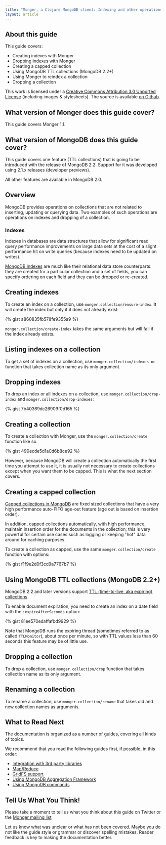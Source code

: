 ```yaml
---
title: "Monger, a Clojure MongoDB client: Indexing and other operations on collections | MongoDB library for Clojure"
layout: article
---
```


## About this guide

This guide covers:

 * Creating indexes with Monger
 * Dropping indexes with Monger
 * Creating a capped collection
 * Using MongoDB TTL collections (MongoDB 2.2+)
 * Using Monger to reindex a collection
 * Dropping a collection


This work is licensed under a <a rel="license" href="http://creativecommons.org/licenses/by/3.0/">Creative Commons Attribution 3.0 Unported License</a> (including images & stylesheets). The source is available [on Github](https://github.com/clojurewerkz/monger.docs).


## What version of Monger does this guide cover?

This guide covers Monger 1.1.

## What version of MongoDB does this guide cover?

This guide covers one feature (TTL collections) that is going to be introduced with the release of MongoDB 2.2. Support for it was developed using
2.1.x releases (developer previews).

All other features are available in MongoDB 2.0.


## Overview

MongoDB provides operations on collections that are not related to inserting, updating or querying data. Two examples of such operations are
operations on indexes and dropping of a collection.

### Indexes

Indexes in databases are data structures that allow for significant read query performance improvements on large data sets at the cost of
a slight performance hit on write queries (because indexes need to be updated on writes).

[MongoDB indexes](http://www.mongodb.org/display/DOCS/Indexes) are much like their relational data store counterparts: they are created for a particular collection and a set of fields,
you can specify ordering on each field and they can be dropped or re-created.


## Creating indexes

To create an index on a collection, use `monger.collection/ensure-index`. It will create the index but only if it does not already exist:

{% gist a860835fb578fe9355a9 %}

`monger.collection/create-index` takes the same arguments but will fail if the index already exists.


## Listing indexes on a collection

To get a set of indexes on a collection, use `monger.collection/indexes-on` function that takes collection name as its only argument.


## Dropping indexes

To drop an index or all indexes on a collection, use `monger.collection/drop-index` and `monger.collection/drop-indexes`:

{% gist 7b40369dc26909f0d165 %}


## Creating a collection

To create a collection with Monger, use the `monger.collection/create` function like so:

{% gist 490ecde5d1a0d6b8ce92 %}

However, because MongoDB will create a collection automatically the first time you attempt to use it, it is usually not necessary to
create collections except when you want them to be capped. This is what the next section covers.


## Creating a capped collection

[Capped collections in MongoDB](http://www.mongodb.org/display/DOCS/Capped+Collections) are fixed sized collections that have a very high performance auto-FIFO age-out feature (age out is based on insertion order).

In addition, capped collections automatically, with high performance, maintain insertion order for the documents in the collection;
this is very powerful for certain use cases such as logging or keeping "hot" data around for caching purposes.

To create a collection as capped, use the same `monger.collection/create` function with options:

{% gist f1f9e2d0f3cd9a7767b7 %}


## Using MongoDB TTL collections (MongoDB 2.2+)

MongoDB 2.2 and later versions support [TTL (time-to-live, aka expiring) collections](http://docs.mongodb.org/manual/tutorial/expire-data/).

To enable document expiration, you need to create an index on a date field with the `:expireAfterSeconds` option:

{% gist 81ee570edaffafbd9929 %}

Note that MongoDB runs the expiring thread (sometimes referred to as called `TTLMonitor`), about once per minute, so with TTL values less than 60
seconds this feature may be of little use.


## Dropping a collection

To drop a collection, use `monger.collection/drop` function that takes collection name as its only argument.


## Renaming a collection

To rename a collection, use `monger.collection/rename` that takes old and new collection names as arguments.


## What to Read Next

The documentation is organized as [a number of guides](/articles/guides.html), covering all kinds of topics.

We recommend that you read the following guides first, if possible, in this order:

 * [Integration with 3rd party libraries](/articles/integration.html)
 * [Map/Reduce](/articles/mapreduce.html)
 * [GridFS support](/articles/gridfs.html)
 * [Using MongoDB Aggregation Framework](/articles/aggregation.html)
 * [Using MongoDB commands](/articles/commands.html)


## Tell Us What You Think!

Please take a moment to tell us what you think about this guide on Twitter or the [Monger mailing list](https://groups.google.com/forum/#!forum/clojure-mongodb)

Let us know what was unclear or what has not been covered. Maybe you do not like the guide style or grammar or discover spelling mistakes. Reader feedback is key to making the documentation better.

